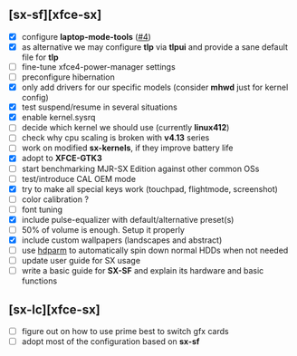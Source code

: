 ## [sx-sf][xfce-sx]

- [x] configure **laptop-mode-tools** ([#4](https://github.com/philmmanjaro/project-sx/issues/4))
- [x] as alternative we may configure **tlp** via **tlpui** and provide a sane default file for **tlp**
- [ ] fine-tune xfce4-power-manager settings
- [ ] preconfigure hibernation
- [x] only add drivers for our specific models (consider **mhwd** just for kernel config)
- [x] test suspend/resume in several situations
- [x] enable kernel.sysrq
- [ ] decide which kernel we should use (currently **linux412**)
- [ ] check why cpu scaling is broken with **v4.13** series
- [ ] work on modified **sx-kernels**, if they improve battery life
- [x] adopt to **XFCE-GTK3**
- [ ] start benchmarking MJR-SX Edition against other common OSs
- [ ] test/introduce CAL OEM mode
- [x] try to make all special keys work (touchpad, flightmode, screenshot)
- [ ] color calibration ?
- [ ] font tuning
- [x] include pulse-equalizer with default/alternative preset(s)
- [ ] 50% of volume is enough. Setup it properly
- [x] include custom wallpapers (landscapes and abstract)
- [ ] use [hdparm](https://wiki.archlinux.org/index.php/hdparm) to automatically spin down normal HDDs when not needed
- [ ] update user guide for SX usage
- [ ] write a basic guide for **SX-SF** and explain its hardware and basic functions

## [sx-lc][xfce-sx]
- [ ] figure out on how to use prime best to switch gfx cards
- [ ] adopt most of the configuration based on **sx-sf**
